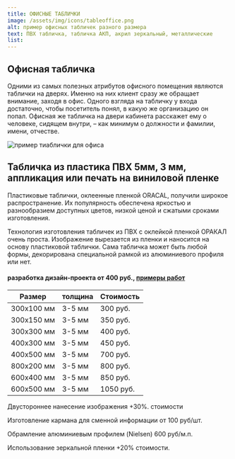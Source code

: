 ```yaml
---
title: ОФИСНЫЕ ТАБЛИЧКИ
image: /assets/img/icons/tableoffice.png
alt: пример офисных табличек разного размера
text: ПВХ табличка, табличка АКП, акрил зеркальный, металлические
list:
---
```


<article>
<div class="greyBackground greyBackground__H1separatelineP">
	<h1>Офисная табличка</h1>
	<div class="columnsWimageNlinks_linebox">
		<div class="portfolio_separateLine"></div>
	</div>
	<p>Одними из самых полезных атрибутов офисного помещения являются таблички на дверях. Именно на них клиент сразу же обращает внимание, заходя в офис. Одного взгляда на табличку у входа достаточно, чтобы посетитель понял, в какую же организацию он попал. Офисная же табличка на двери кабинета расскажет ему о человеке, сидящем внутри, – как минимум о должности и фамилии, имени, отчестве.</p>
</div>
<div class="outsideAd_post">
<!-- верхнее изображение -->
  <img src="/assets/img/pic/tableofficeExample.jpg" alt="пример тиаблички для офиса" />
  <div class="outsideAd_post_text">
  <!-- заголовок -->
    <h1>Табличка из пластика ПВХ 5мм, 3 мм, аппликация или печать на виниловой пленке</h1>
    <!-- абзац -->
    <p>
      Пластиковые таблички, оклеенные пленкой ORACAL, получили широкое распространение. Их популярность обеспечена яркостью и разнообразием доступных цветов, низкой ценой и сжатыми сроками изготовления.
    </p>
    <p>
      Технология изготовления табличек из ПВХ с оклейкой пленкой ОРАКАЛ очень проста. Изображение вырезается из пленки и наносится на основу пластиковой таблички. Сама табличка может быть любой формы, декорирована специальной рамкой из алюминиевого профиля или нет.
    </p>
    <!-- цена дизайна с сылкой -->
    <h4>
      разработка дизайн-проекта от 400 руб.,
      <!-- ссылка -->
      <a href="#"><span>примеры работ</span></a>
    </h4>
  </div>
</div>
<div class="tableContainer">
<table class="darkTable">
<thead>
<tr>
<th>Размер</th>
<th>толщина</th>
<th>Стоимость</th>
</tr>
</thead>
<tbody>
<tr>
<td>300х100 мм </td><td>3-5 мм</td><td>300 руб.</td></tr>
<tr>
<td>300х150 мм </td><td>3-5 мм</td><td>350 руб.</td></tr>
<tr>
<td>300х300 мм </td><td>3-5 мм</td><td>400 руб.</td></tr>
<tr>
<td>400х300 мм </td><td>3-5 мм</td><td>450 руб.</td></tr>
<tr>
<td>400х500 мм </td><td>3-5 мм</td><td>700 руб.</td></tr>
<tr>
<td>800х200 мм </td><td>3-5 мм</td><td>800 руб.</td></tr>
<tr>
<td>600х400 мм </td><td>3-5 мм</td><td>850 руб.</td></tr>
<tr>
<td>600х500 мм </td><td>3-5 мм</td><td>1050 руб.</td></tr>
</tbody>
</tr>
</table>
<p>Двустороннее нанесение изображения +30%. стоимости

Изготовление кармана для сменной информации от 100 руб/шт.

Обрамление алюминиевым профилем (Nielsen) 600 руб/м.п.

Использование зеркальной пленки +20% стоимости.</p>

</div>
</article>
